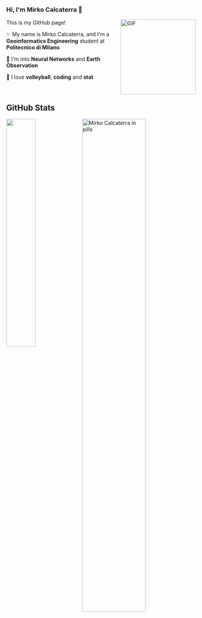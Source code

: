 ### Hi, I'm Mirko Calcaterra 👋

<img align="right" alt="GIF" height="200px" src="giphy.gif" />

This is my GitHub page!

✨ My name is Mirko Calcaterra, and I'm a **Geoinformatics Engineering** student at **Politecnico di Milano**. 

🔭 I'm into **Neural Networks** and **Earth Observation**

💬 I love **volleyball**, **coding** and **stat**

<br/> 

<h2> GitHub Stats </h2> 
<a href="https://github.com/rkomi98/github-readme-stats"><img align="left" width="39.4%" src="https://github-readme-stats.vercel.app/api/top-langs/?username=rkomi98&layout=donut&theme=merko" /></a>

<img width="58%" src="https://github-readme-stats.vercel.app/api?username=rkomi98&theme=merko&show_icons=true" alt="Mirko Calcaterra in pills" />

<!--

![emmalod's GitHub stats](https://github-readme-stats.vercel.app/api?username=emmalod&theme=merko&show_icons=true)
[![Top Langs](https://github-readme-stats.vercel.app/api/top-langs/?username=emmalod&layout=donut&theme=merko)](https://github.com/emmalod/github-readme-stats)

-->

<!--
**Rkomi98/Rkomi98** is a ✨ _special_ ✨ repository because its `README.md` (this file) appears on your GitHub profile.

Here are some ideas to get you started:

- 🔭 I’m currently working on ...
- 🌱 I’m currently learning ...
- 👯 I’m looking to collaborate on ...
- 🤔 I’m looking for help with ...
- 💬 Ask me about ...
- 📫 How to reach me: ...
- 😄 Pronouns: ...
- ⚡ Fun fact: ...
-->
